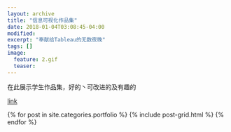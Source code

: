 ```yaml
---
layout: archive
title: "信息可视化作品集"
date: 2018-01-04T03:08:45-04:00
modified:
excerpt: "奉献给Tableau的无数夜晚"
tags: []
image: 
  feature: 2.gif
  teaser: 
---
```


在此展示学生作品集，好的丶可改进的及有趣的

[link](https://public.tableau.com/profile/.86047339#!/vizhome/GDP_221/1_1)

<div class="tiles">
{% for post in site.categories.portfolio %}
  {% include post-grid.html %}
{% endfor %}
</div><!-- /.tiles 把所有categories 有 portfolio 的列出來-->
